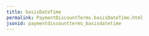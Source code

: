 ```yaml
---
title: basisDateTime
permalink: PaymentDiscountTerms.basisDateTime.html
jsonid: paymentdiscountterms_basisdatetime
---
```

